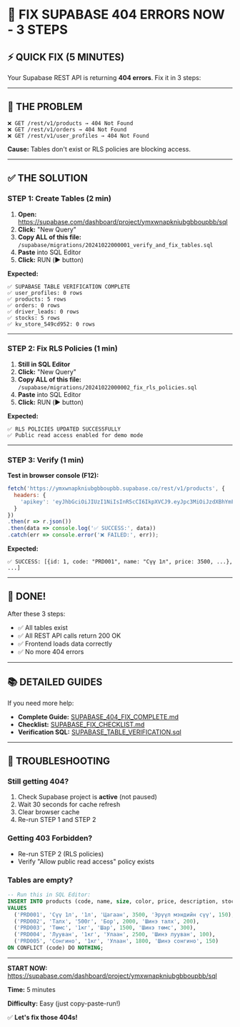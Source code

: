 # 🚨 FIX SUPABASE 404 ERRORS NOW - 3 STEPS

## ⚡ QUICK FIX (5 MINUTES)

Your Supabase REST API is returning **404 errors**. Fix it in 3 steps:

---

## 🎯 THE PROBLEM

```
❌ GET /rest/v1/products → 404 Not Found
❌ GET /rest/v1/orders → 404 Not Found
❌ GET /rest/v1/user_profiles → 404 Not Found
```

**Cause:** Tables don't exist or RLS policies are blocking access.

---

## ✅ THE SOLUTION

### STEP 1: Create Tables (2 min)

1. **Open:** https://supabase.com/dashboard/project/ymxwnapkniubgbboupbb/sql
2. **Click:** "New Query"
3. **Copy ALL of this file:** `/supabase/migrations/20241022000001_verify_and_fix_tables.sql`
4. **Paste** into SQL Editor
5. **Click:** RUN (▶️ button)

**Expected:**
```
✅ SUPABASE TABLE VERIFICATION COMPLETE
✅ user_profiles: 0 rows
✅ products: 5 rows
✅ orders: 0 rows
✅ driver_leads: 0 rows
✅ stocks: 5 rows
✅ kv_store_549cd952: 0 rows
```

---

### STEP 2: Fix RLS Policies (1 min)

1. **Still in SQL Editor**
2. **Click:** "New Query"
3. **Copy ALL of this file:** `/supabase/migrations/20241022000002_fix_rls_policies.sql`
4. **Paste** into SQL Editor
5. **Click:** RUN (▶️ button)

**Expected:**
```
✅ RLS POLICIES UPDATED SUCCESSFULLY
✅ Public read access enabled for demo mode
```

---

### STEP 3: Verify (1 min)

**Test in browser console (F12):**

```javascript
fetch('https://ymxwnapkniubgbboupbb.supabase.co/rest/v1/products', {
  headers: {
    'apikey': 'eyJhbGciOiJIUzI1NiIsInR5cCI6IkpXVCJ9.eyJpc3MiOiJzdXBhYmFzZSIsInJlZiI6InlteHduYXBrbml1YmdiYm91cGJiIiwicm9sZSI6ImFub24iLCJpYXQiOjE3NjExMzkzNzMsImV4cCI6MjA3NjcxNTM3M30.sHvfJM6HLFyLmcfE7fTJyqb5rYIvbpyylp5MmlixSx0'
  }
})
.then(r => r.json())
.then(data => console.log('✅ SUCCESS:', data))
.catch(err => console.error('❌ FAILED:', err));
```

**Expected:**
```
✅ SUCCESS: [{id: 1, code: "PRD001", name: "Сүү 1л", price: 3500, ...}, ...]
```

---

## 🎉 DONE!

After these 3 steps:
- ✅ All tables exist
- ✅ All REST API calls return 200 OK
- ✅ Frontend loads data correctly
- ✅ No more 404 errors

---

## 📚 DETAILED GUIDES

If you need more help:
- **Complete Guide:** [SUPABASE_404_FIX_COMPLETE.md](./SUPABASE_404_FIX_COMPLETE.md)
- **Checklist:** [SUPABASE_FIX_CHECKLIST.md](./SUPABASE_FIX_CHECKLIST.md)
- **Verification SQL:** [SUPABASE_TABLE_VERIFICATION.sql](./SUPABASE_TABLE_VERIFICATION.sql)

---

## 🐛 TROUBLESHOOTING

### Still getting 404?
1. Check Supabase project is **active** (not paused)
2. Wait 30 seconds for cache refresh
3. Clear browser cache
4. Re-run STEP 1 and STEP 2

### Getting 403 Forbidden?
- Re-run STEP 2 (RLS policies)
- Verify "Allow public read access" policy exists

### Tables are empty?
```sql
-- Run this in SQL Editor:
INSERT INTO products (code, name, size, color, price, description, stock)
VALUES 
  ('PRD001', 'Сүү 1л', '1л', 'Цагаан', 3500, 'Эрүүл мэндийн сүү', 150),
  ('PRD002', 'Талх', '500г', 'Бор', 2000, 'Шинэ талх', 200),
  ('PRD003', 'Төмс', '1кг', 'Шар', 1500, 'Шинэ төмс', 300),
  ('PRD004', 'Лууван', '1кг', 'Улаан', 2500, 'Шинэ лууван', 100),
  ('PRD005', 'Сонгино', '1кг', 'Улаан', 1800, 'Шинэ сонгино', 150)
ON CONFLICT (code) DO NOTHING;
```

---

**START NOW:** https://supabase.com/dashboard/project/ymxwnapkniubgbboupbb/sql

**Time:** 5 minutes

**Difficulty:** Easy (just copy-paste-run!)

✅ **Let's fix those 404s!**
